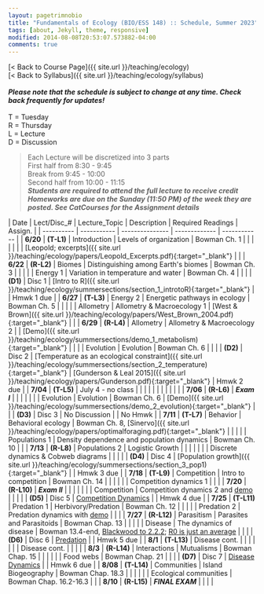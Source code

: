 ```yaml
---
layout: pagetrimnobio
title: "Fundamentals of Ecology (BIO/ESS 148) :: Schedule, Summer 2023"
tags: [about, Jekyll, theme, responsive]
modified: 2014-08-08T20:53:07.573882-04:00
comments: true
---
```


[< Back to Course Page]({{ site.url }}/teaching/ecology)  
[< Back to Syllabus]({{ site.url }}/teaching/ecology/syllabus)  
<br>
***Please note that the schedule is subject to change at any time. Check back frequently for updates!***  
<br>
T = Tuesday  
R = Thursday  
L = Lecture  
D = Discussion

<style>
table{
    border-collapse: collapse;
    border-spacing: 0;
    /* border:1px solid #808080; */
}
td{
    text-align: left;
}

/* th{
    border:1px solid #808080;
}

td{
    border:1px solid #808080;
} */
tr:nth-child(even) {background: #CCC}
tr:nth-child(odd) {background: #FFF}
</style>

> Each Lecture will be discretized into 3 parts  
> First half from 8:30 - 9:45  
> Break from 9:45 - 10:00  
> Second half from 10:00 - 11:15  
> ***Students are required to attend the full lecture to receive credit***  
> ***Homeworks are due on the Sunday (11:50 PM) of the week they are posted. See CatCourses for the Assignment details*** 


| Date | Lect/Disc_# | Lecture_Topic | Description | Required Readings | Assign. |
| ---------- | ----------- | --------------- | ------------- | ------------ |
| **6/20**       | **(T-L1)** | Introduction | Levels of organization | Bowman Ch. 1 |     |
|       |  |  |   | [Leopold; excerpts]({{ site.url }}/teaching/ecology/papers/Leopold_Excerpts.pdf){:target="_blank"} |      |
| **6/22**  | **(R-L2)** | Biomes | Distinguishing among Earth's biomes | Bowman Ch. 3 |     |
|    |   | Energy 1 | Variation in temperature and water | Bowman Ch. 4 |     |
|        | **(D1)** | Disc 1 |  [Intro to R]({{ site.url }}/teaching/ecology/summersections/section_1_introtoR){:target="_blank"}   |  |   Hmwk 1 due  |
| **6/27** | **(T-L3)** | Energy 2 | Energetic pathways in ecology | Bowman Ch. 5 |    |
|   |   | Allometry | Allometry & Macroecology 1 | [West & Brown]({{ site.url }}/teaching/ecology/papers/West_Brown_2004.pdf){:target="_blank"} |    |
| **6/29** | **(R-L4)** | Allometry | Allometry & Macroecology 2 |   |  [Demo]({{ site.url }}/teaching/ecology/summersections/demo_1_metabolism){:target="_blank"}  |
|  |  | Evolution | Evolution | Bowman Ch. 6 |   |
|         | **(D2)** | Disc 2 |  [Temperature as an ecological constraint]({{ site.url }}/teaching/ecology/summersections/section_2_temperature){:target="_blank"}   |  [Gunderson & Leal 2015]({{ site.url }}/teaching/ecology/papers/Gunderson.pdf){:target="_blank"}  |  Hmwk 2 due   |
| **7/04** | **(T-L5)** | July 4 - no class |  |  |    |
|  |  |  |  |  |    |
| **7/06** | **(R-L6)** | ***Exam I***  |  |  |    |
|  |  | Evolution | Evolution | Bowman Ch. 6 |  [Demo]({{ site.url }}/teaching/ecology/summersections/demo_2_evolution){:target="_blank"}  |
|         | **(D3)** | Disc 3 |   No Discussion  |  |  No Hmwk  |
| **7/11** | **(T-L7)** | Behavior | Behavioral ecology     | Bowman Ch. 8, [Sinervo]({{ site.url }}/teaching/ecology/papers/optimalforaging.pdf){:target="_blank"} |    |
|  |  | Populations 1 | Density dependence and population dynamics | Bowman Ch. 10 |    |
| **7/13** | **(R-L8)** | Populations 2 | Logistic Growth   |    |    |
|  |  |  | Discrete dynamics & Cobweb diagrams  |    |    |
|         | **(D4)** | Disc 4 |  [Population growth]({{ site.url }}/teaching/ecology/summersections/section_3_pop1){:target="_blank"}   |  |  Hmwk 3 due  |
| **7/18** | **(T-L9)** | Competition | Intro to competition | Bowman Ch. 14 |    |
|  |  |  | Competition dynamics 1 |  |    |
| **7/20** | **(R-L10)** | ***Exam II*** |  |  |    |
|  |  | Competition | Competition dynamics 2 and [demo]()   |  |    |
|         | **(D5)** | Disc 5 |  [Competition Dynamics]()    |  |  Hmwk 4 due |
| **7/25** | **(T-L11)** | Predation 1 | Herbivory/Predation | Bowman Ch. 12 |    |
|  |  | Predation 2 | Predation dynamics with [demo]() |  |    |
| **7/27** | **(R-L12)** | Parasitism | Parasites and Parasitoids | Bowman Chap. 13 |    |
|  |  | Disease | The dynamics of disease | Bowman 13.4-end, [Blackwood to 2.2.2](); [R0 is just an average]() |    |
|         | **(D6)** | Disc 6 |  [Predation]()    |  |  Hmwk 5 due |
| **8/1** | **(T-L13)** | Disease cont. |  |  |    |
|  |  | Disease cont. |  |  |    |
| **8/3** | **(R-L14)** | Interactions | Mutualisms  | Bowman Chap. 15 |    |
|  |  |  | Food webs | Bowman Chap. 21 |    |
|         | **(D7)** | Disc 7 | [Disease Dynamics]()  | | Hmwk 6 due |
| **8/08** | **(T-L14)** | Communities | Island Biogeography | Bowman Chap. 18.3 |    |
|  |  |  | Ecological communities | Bowman Chap. 16.2-16.3 |    |
| **8/10** | **(R-L15)** | ***FINAL EXAM*** |   |  |  |


<!-- | **7/11** | **(T-L7)** | Games | Evolutionary Game Theory w/ [Demo]()     | [Easley & Kleinberg]() |    | -->

<!-- | **12/8** | **(T-L26)** | Communities | Community assembly, succession | Bowman Ch. 17 |    |
| **12/10** | **(R-L27)** | Biogeography | Patterns of species diversity | Bowman Ch. 18 |    |
|     **12/11**    | **(F-D14)** | Disc 14 | Modeling colonization & extinction  | |  | -->
<!-- | **11/17** | **(T-L22)** | Disease 1 | The dynamics of disease | TBD |    |
| **11/19** | **(R-L23)** | Disease 2 | Epidemics and pandemics |  |    | -->

<!---
| **11/17** | **23-T** | Interactions | Mutualism and commensalism | Bowman Ch. 15 |    |
| **11/19** | **24-R** | Networks | Interactions across ecological networks | TBD |    |
|         | | **Disc-12** |  Analyzing ecological networks |  | HW-9 due |--->
